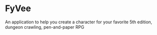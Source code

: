 # FyVee
An application to help you create a character for your favorite 5th edition, dungeon crawling, pen-and-paper RPG
